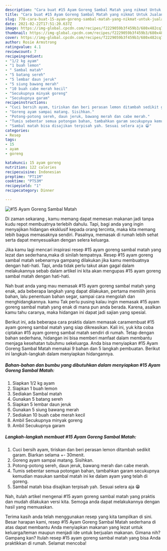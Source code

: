 ```yaml
---
description: "Cara buat #15 Ayam Goreng Sambal Matah yang nikmat Untuk Jualan"
title: "Cara buat #15 Ayam Goreng Sambal Matah yang nikmat Untuk Jualan"
slug: 778-cara-buat-15-ayam-goreng-sambal-matah-yang-nikmat-untuk-jualan
date: 2021-02-22T17:51:20.637Z
image: https://img-global.cpcdn.com/recipes/f2229059b3f459b3/680x482cq70/15-ayam-goreng-sambal-matah-foto-resep-utama.jpg
thumbnail: https://img-global.cpcdn.com/recipes/f2229059b3f459b3/680x482cq70/15-ayam-goreng-sambal-matah-foto-resep-utama.jpg
cover: https://img-global.cpcdn.com/recipes/f2229059b3f459b3/680x482cq70/15-ayam-goreng-sambal-matah-foto-resep-utama.jpg
author: Rosie Armstrong
ratingvalue: 4.1
reviewcount: 7
recipeingredient:
- "1/2 kg ayam"
- "1 buah lemon"
- " Sambal matah"
- "5 batang sereh"
- "5 lembar daun jeruk"
- "5 siung bawang merah"
- "10 buah cabe merah kecil"
- "Secukupnya minyak goreng"
- "Secukupnya garam"
recipeinstructions:
- "Cuci bersih ayam, tiriskan dan beri perasan lemon ditambah sedikit garam. Biarkan selama +- 30menit."
- "Goreng ayam sampai matang. Sisihkan."
- "Potong-potong sereh, daun jeruk, bawang merah dan cabe merah."
- "Tumis sebentar semua potongan bahan, tambahkan garam secukupnya kemudian masukan sambal matah ini ke dalam ayam yang telah di goreng."
- "Sambal matah bisa disajikan terpisah yah. Sesuai selera aja 😁"
categories:
- Resep
tags:
- 15
- ayam
- goreng

katakunci: 15 ayam goreng 
nutrition: 122 calories
recipecuisine: Indonesian
preptime: "PT11M"
cooktime: "PT53M"
recipeyield: "1"
recipecategory: Dinner

---
```



![#15 Ayam Goreng Sambal Matah](https://img-global.cpcdn.com/recipes/f2229059b3f459b3/680x482cq70/15-ayam-goreng-sambal-matah-foto-resep-utama.jpg)

Di zaman  sekarang , kamu memang dapat memesan makanan jadi tanpa kudu repot membuatnya terlebih dahulu. Tapi, bagi anda yang ingin menyajikan hidangan eksklusif kepada orang tercinta, maka kita memang lebih bagus memasaknya sendiri. Pasalnya, memasak di rumah lebih sehat serta dapat menyesuaikan dengan selera keluarga.

Jika kamu lagi mencari inspirasi resep #15 ayam goreng sambal matah yang lezat dan sederhana,maka di sinilah tempatnya. Resep #15 ayam goreng sambal matah  sebenarnya gampang dilakukan jika kamu membuatnya dengan hati-hati. Tapi, anda tidak perlu takut akan gagal dalam melakukannya 
sebab dalam artikel ini kita akan mengupas #15 ayam goreng sambal matah dengan hati-hati.  



Nah buat anda yang mau memasak #15 ayam goreng sambal matah yang enak, ada beberapa langkah yang dapat dilakukan, pertama memilih jenis bahan, lalu penentuan bahan segar, sampai cara mengolah dan menghidangkannya. kamu Tak perlu pusing kalau ingin memasak #15 ayam goreng sambal matah yang enak di mana pun anda berada. Karena, asalkan kamu  tahu caranya, maka hidangan ini dapat jadi sajian yang spesial.

Berikut ini, ada beberapa cara praktis  dalam memasak caramembuat #15 ayam goreng sambal matah yang siap dikreasikan. Kali ini, yuk kita coba ciptakan #15 ayam goreng sambal matah sendiri di rumah. Tetap dengan bahan sederhana, hidangan ini bisa memberi manfaat dalam membantu menjaga kesehatan tubuhmu sekeluarga. Anda bisa menyiapkan #15 Ayam Goreng Sambal Matah memakai 9 bahan dan 5 langkah pembuatan. Berikut ini langkah-langkah dalam menyiapkan hidangannya.

<!--inarticleads1-->

##### Bahan-bahan dan bumbu yang dibutuhkan dalam menyiapkan #15 Ayam Goreng Sambal Matah:

1. Siapkan 1/2 kg ayam
1. Siapkan 1 buah lemon
1. Sediakan  Sambal matah
1. Gunakan 5 batang sereh
1. Siapkan 5 lembar daun jeruk
1. Gunakan 5 siung bawang merah
1. Sediakan 10 buah cabe merah kecil
1. Ambil Secukupnya minyak goreng
1. Ambil Secukupnya garam




<!--inarticleads2-->

##### Langkah-langkah membuat #15 Ayam Goreng Sambal Matah:

1. Cuci bersih ayam, tiriskan dan beri perasan lemon ditambah sedikit garam. Biarkan selama +- 30menit.
1. Goreng ayam sampai matang. Sisihkan.
1. Potong-potong sereh, daun jeruk, bawang merah dan cabe merah.
1. Tumis sebentar semua potongan bahan, tambahkan garam secukupnya kemudian masukan sambal matah ini ke dalam ayam yang telah di goreng.
1. Sambal matah bisa disajikan terpisah yah. Sesuai selera aja 😁




Nah, itulah artikel mengenai  #15 ayam goreng sambal matah  yang praktis dan mudah dilakukan versi kita. Semoga anda dapat melakukannya dengan hasil yang memuaskan. 

Terima kasih anda telah menggunakan resep yang kita tampilkan di sini. Besar harapan kami, resep  #15 Ayam Goreng Sambal Matah sederhana di atas dapat membantu Anda menyiapkan makanan yang lezat untuk keluarga/teman maupun menjadi ide untuk berjualan makanan. Gimana nih? Gampang kan? Itulah resep #15 ayam goreng sambal matah yang bisa Anda praktikkan di rumah. Selamat mencoba!

